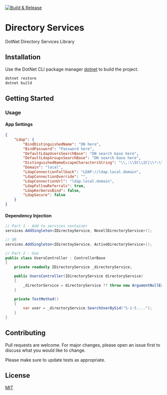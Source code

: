 [![Build & Release](https://github.com/maiorsi/directory-services/actions/workflows/workflow.yml/badge.svg)](https://github.com/maiorsi/directory-services/actions/workflows/workflow.yml)

# Directory Services

DotNet Directory Services Library

## Installation

Use the DotNet CLI package manager [dotnet](https://learn.microsoft.com/en-us/dotnet/core/tools/) to build the project.

```bash
dotnet restore
dotnet build
```

## Getting Started

### Usage

#### App Settings
```json
{
    "Ldap": {
        "BindDistinguishedName": "DN here",
        "BindPassword": "Password here",
        "DefaultLdapUsersSearchBase": "DN search base here",
        "DefaultLdapGroupsSearchBase": "DN search base here",
        "DistinguishedNameEscapeCharactersString": "\\,:\\5C\\2C|\\*:\\5C\\2A|\\(:\\5C\\28|\\):\\5C\\29|\\\\:\\5C\\5C",
        "Domain": "local",
        "LdapConnectionFallback": "LDAP://ldap.local.domain",
        "LdapConnectionOverride": "",
        "LdapConnectionUrl": "ldap.local.domain",
        "LdapFollowReferrals": true,
        "LdapKerberosBind": false,
        "LdapSecure": false
    }
}
```

#### Dependency Injection
```c#
// Part 1 - Add to services container
services.AddSingleton<IDirectoyService, NovellDirectoryService>();

// OR
services.AddSingleton<IDirectoyService, ActiveDirectoryService>();

// Part 2 - Use
public class UsersController : ControllerBase
{
    private readonly IDirectoryService _directoryService;

    public UsersController(IDirectoryService directoryService)
    {
        _directorService = directoryService ?? throw new ArgumentNullException(nameof(directorService));
    }

    private TestMethod()
    {
        var user = _directoryService.SearchUserBySid("S-1-5....");
    }
}
```

## Contributing

Pull requests are welcome. For major changes, please open an issue first
to discuss what you would like to change.

Please make sure to update tests as appropriate.

## License

[MIT](https://choosealicense.com/licenses/mit/)

